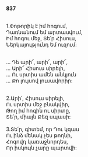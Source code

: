 **837**

\
1.Փոթորիկ է իմ հոգում,\
Դառնանում եմ արտասվում,\
Իմ հոգու մեջ, Տե՛ր Հիսուս,\
Ներկայությունդ եմ ուզում:

\
 ... Դե արի՜, արի՜, արի՜,\
 ... Արի՜ Հիսուս սիրելի,\
 ... Ու սրտիս ամեն անկյուն\
 ... Քո լույսով լուսավորիր:

\
2.Արի՛, Հիսուս սիրելի,\
Ու սրտիս մեջ բնակվիր,\
Թող իմ հոգին ու սիրտը,\
Տե՛ր, միայն Քեզ սպասի:\
\
3.Տե՛ր, գիտեմ, որ Դու կգաս\
Ու ինձ մենակ չես թողնի,\
Հոգովդ կառաջնորդես,\
Որ իսկույն չարը պարտվի:
